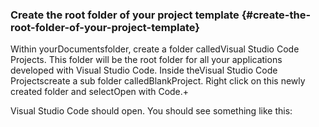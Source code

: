 ### Create the root folder of your project template {#create-the-root-folder-of-your-project-template}

Within yourDocumentsfolder, create a folder calledVisual Studio Code Projects. This folder will be the root folder for all your applications developed with Visual Studio Code. Inside theVisual Studio Code Projectscreate a sub folder calledBlankProject. Right click on this newly created folder and selectOpen with Code.+

Visual Studio Code should open. You should see something like this:

